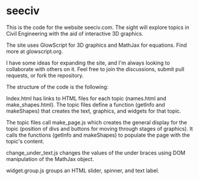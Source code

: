 # seeciv
This is the code for the website seeciv.com. The sight will explore topics in Civil Engineering with the aid of interactive 3D graphics.

The site uses GlowScript for 3D graphics and MathJax for equations. Find more at glowscript.org.

I have some ideas for expanding the site, and I'm always looking to collaborate with others on it. Feel free to join the discussions, submit pull requests, or fork the repository.

The structure of the code is the following:

  Index.html has links to HTML files for each topic (names.html and make_shapes.html). The topic files define a function (getInfo and makeShapes) that creates the text, graphics, and widgets for that topic. 

  The topic files call make_page.js which creates the general display for the topic (position of divs and buttons for moving through stages of graphics). It calls the functions   (getInfo and makeShapes) to populate the page with the topic's content.

  change_under_text.js changes the values of the under braces using DOM manipulation of the MathJax object.

  widget.group.js groups an HTML slider, spinner, and text label.
